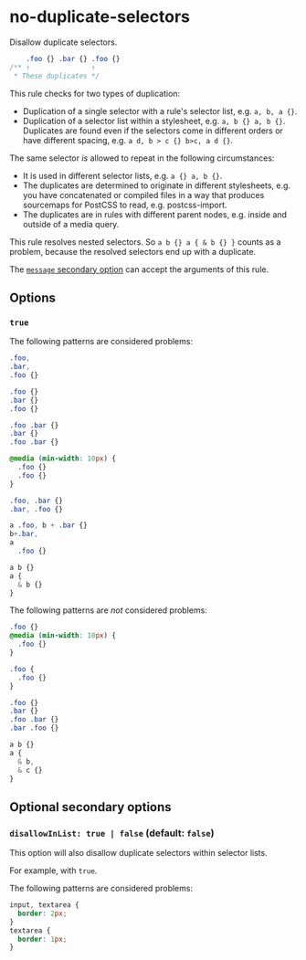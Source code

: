 # no-duplicate-selectors  
  
Disallow duplicate selectors.  
  
<!-- prettier-ignore -->  
```css  
    .foo {} .bar {} .foo {}  
/** ↑               ↑  
 * These duplicates */  
```  
  
This rule checks for two types of duplication:  
  
- Duplication of a single selector with a rule's selector list, e.g. `a, b, a {}`.  
- Duplication of a selector list within a stylesheet, e.g. `a, b {} a, b {}`. Duplicates are found even if the selectors come in different orders or have different spacing, e.g. `a d, b > c {} b>c, a d {}`.  
  
The same selector _is_ allowed to repeat in the following circumstances:  
  
- It is used in different selector lists, e.g. `a {} a, b {}`.  
- The duplicates are determined to originate in different stylesheets, e.g. you have concatenated or compiled files in a way that produces sourcemaps for PostCSS to read, e.g. postcss-import.  
- The duplicates are in rules with different parent nodes, e.g. inside and outside of a media query.  
  
This rule resolves nested selectors. So `a b {} a { & b {} }` counts as a problem, because the resolved selectors end up with a duplicate.  
  
The [`message` secondary option](../../../docs/user-guide/configure.md#message) can accept the arguments of this rule.  
  
## Options  
  
### `true`  
  
The following patterns are considered problems:  
  
<!-- prettier-ignore -->  
```css  
.foo,  
.bar,  
.foo {}  
```  
  
<!-- prettier-ignore -->  
```css  
.foo {}  
.bar {}  
.foo {}  
```  
  
<!-- prettier-ignore -->  
```css  
.foo .bar {}  
.bar {}  
.foo .bar {}  
```  
  
<!-- prettier-ignore -->  
```css  
@media (min-width: 10px) {  
  .foo {}  
  .foo {}  
}  
```  
  
<!-- prettier-ignore -->  
```css  
.foo, .bar {}  
.bar, .foo {}  
```  
  
<!-- prettier-ignore -->  
```css  
a .foo, b + .bar {}  
b+.bar,  
a  
  .foo {}  
```  
  
<!-- prettier-ignore -->  
```css  
a b {}  
a {  
  & b {}  
}  
```  
  
The following patterns are _not_ considered problems:  
  
<!-- prettier-ignore -->  
```css  
.foo {}  
@media (min-width: 10px) {  
  .foo {}  
}  
```  
  
<!-- prettier-ignore -->  
```css  
.foo {  
  .foo {}  
}  
```  
  
<!-- prettier-ignore -->  
```css  
.foo {}  
.bar {}  
.foo .bar {}  
.bar .foo {}  
```  
  
<!-- prettier-ignore -->  
```css  
a b {}  
a {  
  & b,  
  & c {}  
}  
```  
  
## Optional secondary options  
  
### `disallowInList: true | false` (default: `false`)  
  
This option will also disallow duplicate selectors within selector lists.  
  
For example, with `true`.  
  
The following patterns are considered problems:  
  
<!-- prettier-ignore -->  
```css  
input, textarea {  
  border: 2px;  
}  
textarea {  
  border: 1px;  
}  
```  
